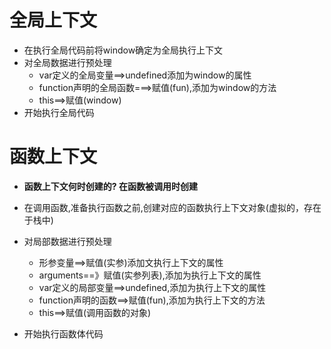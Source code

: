 <h1>全局上下文</h1>

* 在执行全局代码前将window确定为全局执行上下文
* 对全局数据进行预处理
  * var定义的全局变量==>undefined添加为window的属性
  * function声明的全局函数===>赋值(fun),添加为window的方法
  * this==>赋值(window)
* 开始执行全局代码

<h1>函数上下文</h1>

* <strong>函数上下文何时创建的? 在函数被调用时创建</strong>

* 在调用函数,准备执行函数之前,创建对应的函数执行上下文对象(虚拟的，存在于栈中)
* 对局部数据进行预处理
  * 形参变量==>赋值(实参)添加文执行上下文的属性
  * arguments==》赋值(实参列表),添加为执行上下文的属性
  * var定义的局部变量==>undefined,添加为执行上下文的属性
  * function声明的函数==>赋值(fun),添加为执行上下文的方法
  * this==>赋值(调用函数的对象)
* 开始执行函数体代码

 